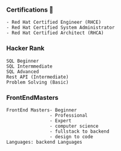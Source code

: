 
###  Certifications 🧾
```
- Red Hat Certified Engineer (RHCE) 
- Red Hat Certified System Administrator
- Red Hat Certified Architect (RHCA)
```

### Hacker Rank
```
SQL Beginner
SQL Intermmediate
SQL Advanced 
Rest API (Intermediate)
Problem Solving (Basic)

```
### FrontEndMasters
```
FrontEnd Masters- Beginner
                - Professional 
                - Expert
                - computer science
                - fullstack to backend
                - design to code
Languages: backend Languages
```
